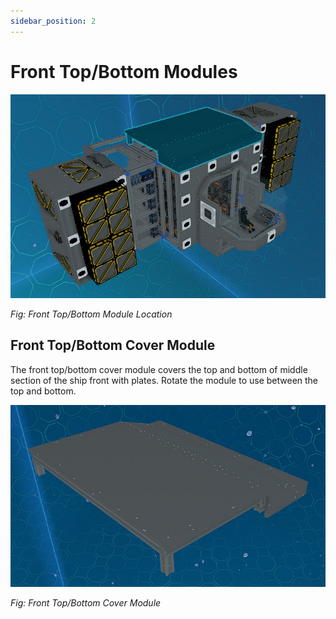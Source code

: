 ```yaml
---
sidebar_position: 2
---
```


# Front Top/Bottom Modules

![Front Top/Bottom Module Location](./img/front_top_bottom.png)

_Fig: Front Top/Bottom Module Location_

## Front Top/Bottom Cover Module

The front top/bottom cover module covers the top and bottom of middle section of the ship front with plates.
Rotate the module to use between the top and bottom.

![Front Top/Bottom Cover Module](./img/front_top_bottom_cover.png)

_Fig: Front Top/Bottom Cover Module_
